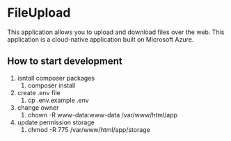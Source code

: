 # FileUpload
 This application allows you to upload and download files over the web. This application is a cloud-native application built on Microsoft Azure.

## How to start development
1. isntall composer packages
   1. composer install
2. create .env file
   1. cp .env.example .env
3. change owner
   1. chown -R www-data:www-data /var/www/html/app
4. update permission storage
   1. chmod -R 775 /var/www/html/app/storage
